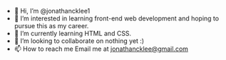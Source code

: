 - 👋 Hi, I’m @jonathancklee1
- 👀 I’m interested in learning front-end web development and hoping to pursue this as my career.
- 🌱 I’m currently learning HTML and CSS.
- 💞️ I’m looking to collaborate on nothing yet :)
- 📫 How to reach me Email me at jonathancklee@gmail.com

<!---
jonathancklee1/jonathancklee1 is a ✨ special ✨ repository because its `README.md` (this file) appears on your GitHub profile.
You can click the Preview link to take a look at your changes.
--->
